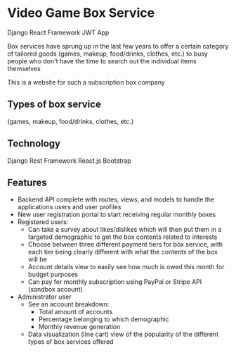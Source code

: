 # Video Game Box Service

Django React Framework JWT App

Box services have sprung up in the last few years to offer a certain category of tailored goods (games, makeup, food/drinks, clothes, etc.) to busy people who don't have the time to search out the individual items themselves

This is a website for such a subscription box company

## Types of box service

(games, makeup, food/drinks, clothes, etc.)

## Technology

Django Rest Framework
React.js
Bootstrap

## Features

- Backend API complete with routes, views, and models to handle the applications users and user profiles
- New user registration portal to start receiving regular monthly boxes
- Registered users:
  - Can take a survey about likes/dislikes which will then put them in a targeted demographic to get the box contents related to interests
  - Choose between three different payment tiers for box service, with each tier being clearly different with what the contents of the box will be
  - Account details view to easily see how much is owed this month for budget purposes
  - Can pay for monthly subscription using PayPal or Stripe API (sandbox account)
- Administrator user
  - See an account breakdown:
    - Total amount of accounts
    - Percentage belonging to which demographic
    - Monthly revenue generation
  - Data visualization (line cart) view of the popularity of the different types of box services offered
